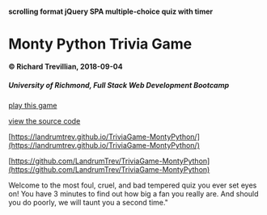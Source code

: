 #### scrolling format jQuery SPA multiple-choice quiz with timer
# Monty Python Trivia Game
#### © Richard Trevillian, 2018-09-04
##### University of Richmond, Full Stack Web Development Bootcamp

[play this game](https://landrumtrev.github.io/TriviaGame-MontyPython/)

[view the source code](https://github.com/LandrumTrev/TriviaGame-MontyPython)

[https://landrumtrev.github.io/TriviaGame-MontyPython/](https://landrumtrev.github.io/TriviaGame-MontyPython/)

[https://github.com/LandrumTrev/TriviaGame-MontyPython](https://github.com/LandrumTrev/TriviaGame-MontyPython)


Welcome to the most foul, cruel, and bad tempered quiz you ever set eyes on! You have 3 minutes to find out how big a fan you really are. And should you do poorly, we will taunt you a second time."

